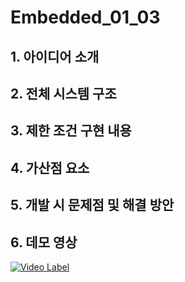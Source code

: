 # Embedded_01_03

## 1. 아이디어 소개

## 2. 전체 시스템 구조

## 3. 제한 조건 구현 내용

## 4. 가산점 요소

## 5. 개발 시 문제점 및 해결 방안

## 6. 데모 영상
[![Video Label](http://img.youtube.com/vi/1MKW3DmWLwo/0.jpg)](https://youtu.be/1MKW3DmWLwo)


